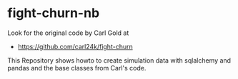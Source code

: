# fight-churn-nb

Look for the original code by Carl Gold at
* https://github.com/carl24k/fight-churn

This Repository shows howto to create simulation data with sqlalchemy and pandas and the base classes from Carl's code.

